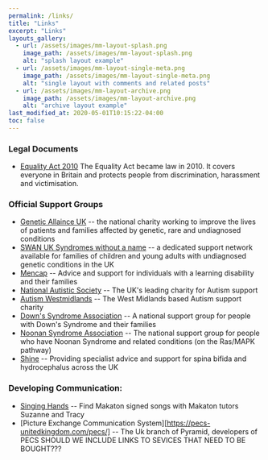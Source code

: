 ```yaml
---
permalink: /links/
title: "Links"
excerpt: "Links"
layouts_gallery:
  - url: /assets/images/mm-layout-splash.png
    image_path: /assets/images/mm-layout-splash.png
    alt: "splash layout example"
  - url: /assets/images/mm-layout-single-meta.png
    image_path: /assets/images/mm-layout-single-meta.png
    alt: "single layout with comments and related posts"
  - url: /assets/images/mm-layout-archive.png
    image_path: /assets/images/mm-layout-archive.png
    alt: "archive layout example"
last_modified_at: 2020-05-01T10:15:22-04:00
toc: false
---
```






### Legal Documents 
- [Equality Act 2010](https://www.legislation.gov.uk/ukpga/2010/15/contents) The Equality Act became law in 2010. It covers everyone in Britain and protects people from discrimination, harassment and victimisation. 
### Official Support Groups
- [Genetic Allaince UK](https://geneticalliance.org.uk/about-us/) -- the national charity working to improve the lives of patients and families affected by genetic, rare and undiagnosed conditions
- [SWAN UK Syndromes without a name](https://www.undiagnosed.org.uk/) -- a dedicated support network available for families of children and young adults with undiagnosed genetic conditions in the UK
- [Mencap](https://www.mencap.org.uk/) -- Advice and support for individuals with a learning disability and their families
- [National Autistic Society](https://www.autism.org.uk/?gclid=EAIaIQobChMIrIDVwafr6wIVF-DtCh1OawbsEAAYASAAEgK6TfD_BwE) -- The UK's leading charity for Autism support 
- [Autism Westmidlands](https://www.autismwestmidlands.org.uk/) -- The West Midlands based Autism support charity
- [Down's Syndrome Association](https://www.downs-syndrome.org.uk/) -- A national support group for people with Down's Syndrome and their families
- [Noonan Syndrome Association](https://www.noonansyndrome.org.uk/) -- The national support group for people who have Noonan Syndrome and related conditions (on the Ras/MAPK pathway)
- [Shine](https://www.shinecharity.org.uk/) -- Providing specialist advice and support for spina bifida and hydrocephalus across the UK





### Developing Communication:

- [Singing Hands](https://singinghands.co.uk/) -- Find Makaton signed songs with Makaton tutors Suzanne and Tracy
- [Picture Exchange Communication System][https://pecs-unitedkingdom.com/pecs/] -- The Uk branch of Pyramid, developers of PECS SHOULD WE INCLUDE LINKS TO SEVICES THAT NEED TO BE BOUGHT???